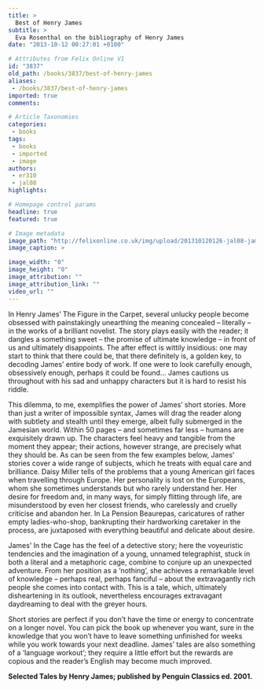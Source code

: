 ```yaml
---
title: >
  Best of Henry James
subtitle: >
  Eva Rosenthal on the bibliography of Henry James
date: "2013-10-12 00:27:01 +0100"

# Attributes from Felix Online V1
id: "3837"
old_path: /books/3837/best-of-henry-james
aliases:
 - /books/3837/best-of-henry-james
imported: true
comments:

# Article Taxonomies
categories:
 - books
tags:
 - books
 - imported
 - image
authors:
 - er310
 - jal08
highlights:

# Homepage control params
headline: true
featured: true

# Image metadata
image_path: "http://felixonline.co.uk/img/upload/201310120126-jal08-james.jpg"
image_caption: >

image_width: "0"
image_height: "0"
image_attribution: ""
image_attribution_link: ""
video_url: ""
---
```


In Henry James’ The Figure in the Carpet, several unlucky people become obsessed with painstakingly unearthing the meaning concealed – literally – in the works of a brilliant novelist. The story plays easily with the reader; it dangles a something sweet – the promise of ultimate knowledge – in front of us and ultimately disappoints. The after effect is wittily insidious: one may start to think that there could be, that there definitely is, a golden key, to decoding James’ entire body of work. If one were to look carefully enough, obsessively enough, perhaps it could be found... James cautions us throughout with his sad and unhappy characters but it is hard to resist his riddle.

This dilemma, to me, exemplifies the power of James’ short stories. More than just a writer of impossible syntax, James will drag the reader along with subtlety and stealth until they emerge, albeit fully submerged in the Jamesian world. Within 50 pages – and sometimes far less – humans are exquisitely drawn up. The characters feel heavy and tangible from the moment they appear; their actions, however strange, are precisely what they should be. As can be seen from the few examples below, James’ stories cover a wide range of subjects, which he treats with equal care and brilliance. Daisy Miller tells of the problems that a young American girl faces when travelling through Europe. Her personality is lost on the Europeans, whom she sometimes understands but who rarely understand her. Her desire for freedom and, in many ways, for simply flitting through life, are misunderstood by even her closest friends, who carelessly and cruelly criticise and abandon her. In La Pension Beaurepas, caricatures of rather empty ladies-who-shop, bankrupting their hardworking caretaker in the process, are juxtaposed with everything beautiful and delicate about desire.

James’ In the Cage has the feel of a detective story; here the voyeuristic tendencies and the imagination of a young, unnamed telegraphist, stuck in both a literal and a metaphoric cage, combine to conjure up an unexpected adventure. From her position as a ‘nothing’, she achieves a remarkable level of knowledge – perhaps real, perhaps fanciful – about the extravagantly rich people she comes into contact with. This is a tale, which, ultimately disheartening in its outlook, nevertheless encourages extravagant daydreaming to deal with the greyer hours.

Short stories are perfect if you don’t have the time or energy to concentrate on a longer novel. You can pick the book up whenever you want, sure in the knowledge that you won’t have to leave something unfinished for weeks while you work towards your next deadline. James’ tales are also something of a ‘language workout’; they require a little effort but the rewards are copious and the reader’s English may become much improved.

__Selected Tales by Henry James; published by Penguin Classics ed. 2001.__
